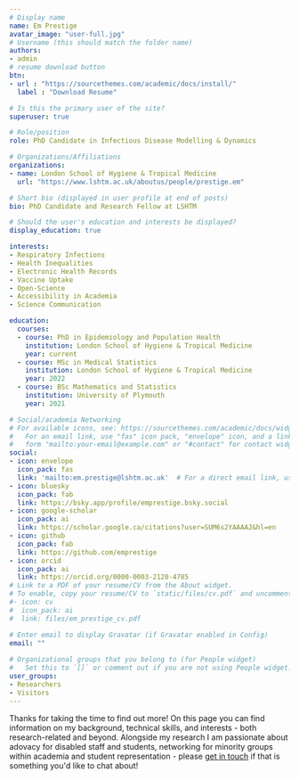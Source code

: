 ```yaml
---
# Display name
name: Em Prestige
avatar_image: "user-full.jpg"
# Username (this should match the folder name)
authors:
- admin
# resume download button
btn:
- url : "https://sourcethemes.com/academic/docs/install/"
  label : "Download Resume"

# Is this the primary user of the site?
superuser: true

# Role/position
role: PhD Candidate in Infectious Disease Modelling & Dynamics

# Organizations/Affiliations
organizations:
- name: London School of Hygiene & Tropical Medicine
  url: "https://www.lshtm.ac.uk/aboutus/people/prestige.em"

# Short bio (displayed in user profile at end of posts)
bio: PhD Candidate and Research Fellow at LSHTM

# Should the user's education and interests be displayed?
display_education: true

interests:
- Respiratory Infections
- Health Inequalities
- Electronic Health Records
- Vaccine Uptake
- Open-Science
- Accessibility in Academia
- Science Communication

education:
  courses:
  - course: PhD in Epidemiology and Population Health
    institution: London School of Hygiene & Tropical Medicine
    year: current
  - course: MSc in Medical Statistics
    institution: London School of Hygiene & Tropical Medicine
    year: 2022
  - course: BSc Mathematics and Statistics
    institution: University of Plymouth
    year: 2021

# Social/academia Networking
# For available icons, see: https://sourcethemes.com/academic/docs/widgets/#icons
#   For an email link, use "fas" icon pack, "envelope" icon, and a link in the
#   form "mailto:your-email@example.com" or "#contact" for contact widget.
social:
- icon: envelope
  icon_pack: fas
  link: 'mailto:em.prestige@lshtm.ac.uk'  # For a direct email link, use "mailto:test@example.org".
- icon: bluesky
  icon_pack: fab
  link: https://bsky.app/profile/emprestige.bsky.social
- icon: google-scholar
  icon_pack: ai
  link: https://scholar.google.ca/citations?user=SUM6s2YAAAAJ&hl=en
- icon: github
  icon_pack: fab
  link: https://github.com/emprestige
- icon: orcid
  icon_pack: ai
  link: https://orcid.org/0000-0003-2120-4785
# Link to a PDF of your resume/CV from the About widget.
# To enable, copy your resume/CV to `static/files/cv.pdf` and uncomment the lines below.  
#- icon: cv
#  icon_pack: ai
#  link: files/em_prestige_cv.pdf

# Enter email to display Gravatar (if Gravatar enabled in Config)
email: ""
  
# Organizational groups that you belong to (for People widget)
#   Set this to `[]` or comment out if you are not using People widget.  
user_groups:
- Researchers
- Visitors
---
```


Thanks for taking the time to find out more! On this page you can find information on my background, technical skills, and interests - both research-related and beyond. Alongside my research I am passionate about adovacy for disabled staff and students, networking for minority groups within academia and student representation - please [get in touch](https://emprestige.github.io/#contact) if that is something you'd like to chat about!
